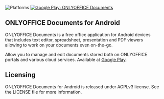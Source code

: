 ![Platforms](https://img.shields.io/badge/platforms-android-lightgrey.svg)
[![Google Play: ONLYOFFICE Documents](https://img.shields.io/badge/version-9.0.0-blue.svg?style=flat)](https://play.google.com/store/apps/details?id=com.onlyoffice.documents)

## ONLYOFFICE Documents for Android

ONLYOFFICE Documents is a free office application for Android devices that includes text editor, spreadsheet, presentation and PDF viewers allowing to work on your documents even on-the-go.

Allow you to manage and edit documents stored both on ONLYOFFICE portals and various cloud services. Available at [Google Play](https://play.google.com/store/apps/details?id=com.onlyoffice.documents).

## Licensing
ONLYOFFICE Documents for Android is released under AGPLv3 license. See the LICENSE file for more information.
